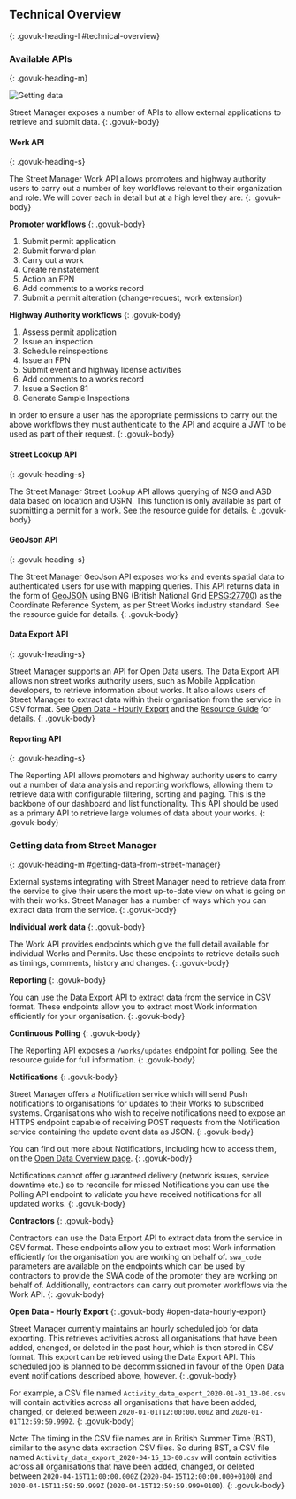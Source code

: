 ## Technical Overview
{: .govuk-heading-l #technical-overview}

### Available APIs
{: .govuk-heading-m}

![Getting data]({{site.baseurl}}/api-documentation/images/v3/getting-data.png)

Street Manager exposes a number of APIs to allow external applications
to retrieve and submit data.
{: .govuk-body}

#### Work API
{: .govuk-heading-s}

The Street Manager Work API allows promoters and highway authority
users to carry out a number of key workflows relevant to their
organization and role. We will cover each in detail but at a high level
they are:
{: .govuk-body}

**Promoter workflows**
{: .govuk-body}

<ol class="govuk-list govuk-list--bullet">
  <li>Submit permit application</li>
  <li>Submit forward plan</li>
  <li>Carry out a work</li>
  <li>Create reinstatement</li>
  <li>Action an FPN</li>
  <li>Add comments to a works record</li>
  <li>Submit a permit alteration (change-request, work extension)</li>
</ol>

**Highway Authority workflows**
{: .govuk-body}

<ol class="govuk-list govuk-list--bullet">
  <li>Assess permit application</li>
  <li>Issue an inspection</li>
  <li>Schedule reinspections</li>
  <li>Issue an FPN</li>
  <li>Submit event and highway license activities</li>
  <li>Add comments to a works record</li>
  <li>Issue a Section 81</li>
  <li>Generate Sample Inspections</li>
</ol>

In order to ensure a user has the appropriate permissions to carry out the above workflows they must authenticate to the API and acquire a JWT to be used as part of their request.
{: .govuk-body}

#### Street Lookup API
{: .govuk-heading-s}

The Street Manager Street Lookup API allows querying of NSG and ASD data based on location and USRN. This function is only available as part of submitting a permit for a work. See the resource guide for details.
{: .govuk-body}

#### GeoJson API
{: .govuk-heading-s}

The Street Manager GeoJson API exposes works and events spatial data to
authenticated users for use with mapping queries. This API returns data in the form of [GeoJSON](https://tools.ietf.org/html/rfc7946#section-4) using BNG (British National Grid [EPSG:27700](https://epsg.io/27700)) as the Coordinate Reference System, as per Street Works industry standard. See the resource guide for details.
{: .govuk-body}

#### Data Export API
{: .govuk-heading-s}

Street Manager supports an API for Open Data users. The Data Export API allows non street works authority users, such as Mobile Application developers, to retrieve information about works. It also allows users of Street Manager to extract data within their organisation from the service in CSV format. See [Open Data - Hourly Export](#open-data-hourly-export) and the [Resource Guide](#resource-guide) for details.
{: .govuk-body}

#### Reporting API
{: .govuk-heading-s}

The Reporting API allows promoters and highway authority users to carry out a number of data analysis and reporting workflows, allowing them to retrieve data with configurable filtering, sorting and paging. This is the backbone of our dashboard and list functionality. This API should be used as a primary API to retrieve large volumes of data about your works.
{: .govuk-body}

### Getting data from Street Manager
{: .govuk-heading-m #getting-data-from-street-manager}

External systems integrating with Street Manager need to retrieve data from the service to give their users the most up-to-date view on what is going on with their works. Street Manager has a number of ways which you can extract data from the service.
{: .govuk-body}

**Individual work data**
{: .govuk-body}

The Work API provides endpoints which give the full detail available for individual Works and Permits. Use these endpoints to retrieve details such as timings, comments, history and changes.
{: .govuk-body}

**Reporting**
{: .govuk-body}

You can use the Data Export API to extract data from the service in CSV format. These endpoints allow you to extract most Work information efficiently for your organisation.
{: .govuk-body}

**Continuous Polling**
{: .govuk-body}

The Reporting API exposes a `/works/updates` endpoint for polling. See the resource guide for full information.
{: .govuk-body}

**Notifications**
{: .govuk-body}

Street Manager offers a Notification service which will send Push notifications to organisations for updates to their Works to subscribed systems. Organisations who wish to receive notifications need to expose an HTTPS endpoint capable of receiving POST requests from the Notification service containing the update event data as JSON.
{: .govuk-body}

You can find out more about Notifications, including how to access them, on the <a href="https://departmentfortransport.github.io/street-manager-docs/open-data/">Open Data Overview page</a>.
{: .govuk-body}

Notifications cannot offer guaranteed delivery (network issues, service downtime etc.) so to reconcile for missed Notifications you can use the Polling API endpoint to validate you have received notifications for all
updated works.
{: .govuk-body}

**Contractors**
{: .govuk-body}

Contractors can use the Data Export API to extract data from the service in CSV format. These endpoints allow you to extract most Work information efficiently for the organisation you are working on behalf of. <code>swa_code</code> parameters are available on the endpoints which can be used by contractors to provide the SWA code of the promoter they are working on behalf of. Additionally, contractors can carry out promoter workflows via the Work API.
{: .govuk-body}

**Open Data - Hourly Export**
{: .govuk-body #open-data-hourly-export}

Street Manager currently maintains an hourly scheduled job for data exporting. This retrieves activities across all organisations that have been added, changed, or deleted in the past hour, which is then stored in CSV format. This export can be retrieved using the Data Export API. This scheduled job is planned to be decommissioned in favour of the Open Data event notifications described above, however.
{: .govuk-body}

For example, a CSV file named <code>Activity_data_export_2020-01-01_13-00.csv</code> will contain activities across all organisations that have been added, changed, or deleted between <code>2020-01-01T12:00:00.000Z</code> and <code>2020-01-01T12:59:59.999Z</code>.
{: .govuk-body}

Note: The timing in the CSV file names are in British Summer Time (BST), similar to the async data extraction CSV files. So during BST, a CSV file named <code>Activity_data_export_2020-04-15_13-00.csv</code> will contain activities across all organisations that have been added, changed, or deleted between <code>2020-04-15T11:00:00.000Z</code> (<code>2020-04-15T12:00:00.000+0100</code>) and <code>2020-04-15T11:59:59.999Z</code> (<code>2020-04-15T12:59:59.999+0100</code>).
{: .govuk-body}
